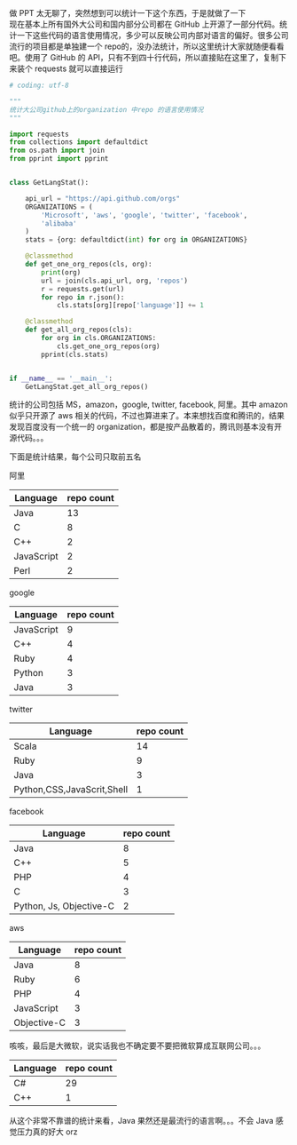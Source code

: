 做 PPT 太无聊了，突然想到可以统计一下这个东西，于是就做了一下  
现在基本上所有国外大公司和国内部分公司都在 GitHub 上开源了一部分代码。统计一下这些代码的语言使用情况，多少可以反映公司内部对语言的偏好。很多公司流行的项目都是单独建一个 repo的，没办法统计，所以这里统计大家就随便看看吧。使用了 GitHub 的 API，只有不到四十行代码，所以直接贴在这里了，复制下来装个 requests 就可以直接运行

```python
# coding: utf-8

"""
统计大公司github上的organization 中repo 的语言使用情况
"""

import requests
from collections import defaultdict
from os.path import join
from pprint import pprint


class GetLangStat():

    api_url = "https://api.github.com/orgs"
    ORGANIZATIONS = (
        'Microsoft', 'aws', 'google', 'twitter', 'facebook',
        'alibaba'
    )
    stats = {org: defaultdict(int) for org in ORGANIZATIONS}

    @classmethod
    def get_one_org_repos(cls, org):
        print(org)
        url = join(cls.api_url, org, 'repos')
        r = requests.get(url)
        for repo in r.json():
            cls.stats[org][repo['language']] += 1

    @classmethod
    def get_all_org_repos(cls):
        for org in cls.ORGANIZATIONS:
            cls.get_one_org_repos(org)
        pprint(cls.stats)


if __name__ == '__main__':
    GetLangStat.get_all_org_repos()
```

统计的公司包括 MS，amazon，google, twitter, facebook, 阿里。其中 amazon 似乎只开源了 aws 相关的代码，不过也算进来了。本来想找百度和腾讯的，结果发现百度没有一个统一的 organization，都是按产品散着的，腾讯则基本没有开源代码。。。

下面是统计结果，每个公司只取前五名

阿里   
 
| Language   | repo count |
|------------|------------|
| Java       | 13         |
| C          | 8          |
| C++        | 2          |
| JavaScript | 2          |
| Perl       | 2          |

google  

| Language   | repo count |
|------------|------------|
| JavaScript | 9          |
| C++        | 4          |
| Ruby       | 4          |
| Python     | 3          |
| Java       | 3          |

twitter  

| Language                   | repo count |
|----------------------------|------------|
| Scala                      | 14         |
| Ruby                       | 9          |
| Java                       | 3          |
| Python,CSS,JavaScrit,Shell | 1          |

facebook  

| Language                | repo count |
|-------------------------|------------|
| Java                    | 8          |
| C++                     | 5          |
| PHP                     | 4          |
| C                       | 3          |
| Python, Js, Objective-C | 2          |

aws  

| Language    | repo count |
|-------------|------------|
| Java        | 8          |
| Ruby        | 6          |
| PHP         | 4          |
| JavaScript  | 3          |
| Objective-C | 3          |

咳咳，最后是大微软，说实话我也不确定要不要把微软算成互联网公司。。。

| Language    | repo count |
|-------------|------------|
| C#          | 29         |
| C++         | 1          |

从这个非常不靠谱的统计来看，Java 果然还是最流行的语言啊。。。不会 Java 感觉压力真的好大 orz